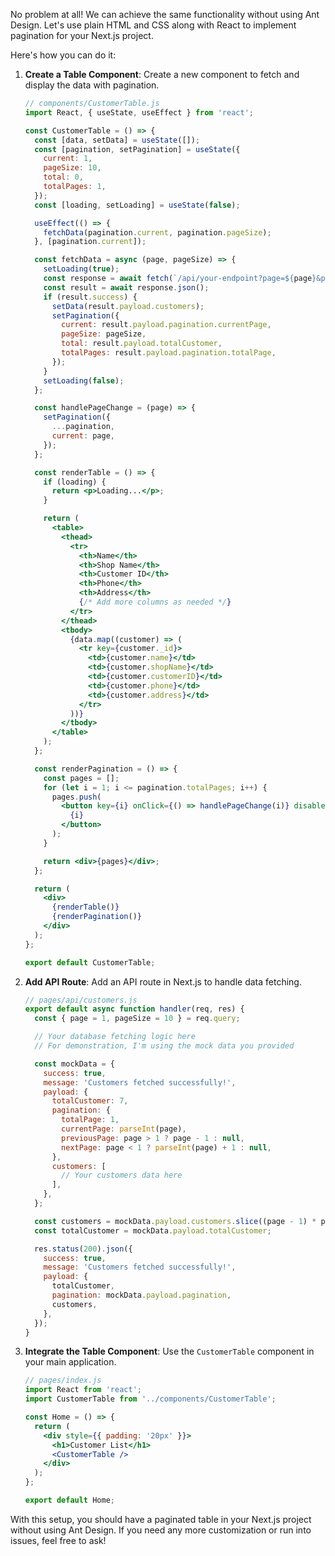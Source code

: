 No problem at all! We can achieve the same functionality without using Ant Design. Let's use plain HTML and CSS along with React to implement pagination for your Next.js project.

Here's how you can do it:

1. **Create a Table Component**:
   Create a new component to fetch and display the data with pagination.

   ```jsx
   // components/CustomerTable.js
   import React, { useState, useEffect } from 'react';

   const CustomerTable = () => {
     const [data, setData] = useState([]);
     const [pagination, setPagination] = useState({
       current: 1,
       pageSize: 10,
       total: 0,
       totalPages: 1,
     });
     const [loading, setLoading] = useState(false);

     useEffect(() => {
       fetchData(pagination.current, pagination.pageSize);
     }, [pagination.current]);

     const fetchData = async (page, pageSize) => {
       setLoading(true);
       const response = await fetch(`/api/your-endpoint?page=${page}&pageSize=${pageSize}`);
       const result = await response.json();
       if (result.success) {
         setData(result.payload.customers);
         setPagination({
           current: result.payload.pagination.currentPage,
           pageSize: pageSize,
           total: result.payload.totalCustomer,
           totalPages: result.payload.pagination.totalPage,
         });
       }
       setLoading(false);
     };

     const handlePageChange = (page) => {
       setPagination({
         ...pagination,
         current: page,
       });
     };

     const renderTable = () => {
       if (loading) {
         return <p>Loading...</p>;
       }

       return (
         <table>
           <thead>
             <tr>
               <th>Name</th>
               <th>Shop Name</th>
               <th>Customer ID</th>
               <th>Phone</th>
               <th>Address</th>
               {/* Add more columns as needed */}
             </tr>
           </thead>
           <tbody>
             {data.map((customer) => (
               <tr key={customer._id}>
                 <td>{customer.name}</td>
                 <td>{customer.shopName}</td>
                 <td>{customer.customerID}</td>
                 <td>{customer.phone}</td>
                 <td>{customer.address}</td>
               </tr>
             ))}
           </tbody>
         </table>
       );
     };

     const renderPagination = () => {
       const pages = [];
       for (let i = 1; i <= pagination.totalPages; i++) {
         pages.push(
           <button key={i} onClick={() => handlePageChange(i)} disabled={i === pagination.current}>
             {i}
           </button>
         );
       }

       return <div>{pages}</div>;
     };

     return (
       <div>
         {renderTable()}
         {renderPagination()}
       </div>
     );
   };

   export default CustomerTable;
   ```

2. **Add API Route**:
   Add an API route in Next.js to handle data fetching.

   ```javascript
   // pages/api/customers.js
   export default async function handler(req, res) {
     const { page = 1, pageSize = 10 } = req.query;

     // Your database fetching logic here
     // For demonstration, I'm using the mock data you provided

     const mockData = {
       success: true,
       message: 'Customers fetched successfully!',
       payload: {
         totalCustomer: 7,
         pagination: {
           totalPage: 1,
           currentPage: parseInt(page),
           previousPage: page > 1 ? page - 1 : null,
           nextPage: page < 1 ? parseInt(page) + 1 : null,
         },
         customers: [
           // Your customers data here
         ],
       },
     };

     const customers = mockData.payload.customers.slice((page - 1) * pageSize, page * pageSize);
     const totalCustomer = mockData.payload.totalCustomer;

     res.status(200).json({
       success: true,
       message: 'Customers fetched successfully!',
       payload: {
         totalCustomer,
         pagination: mockData.payload.pagination,
         customers,
       },
     });
   }
   ```

3. **Integrate the Table Component**:
   Use the `CustomerTable` component in your main application.

   ```jsx
   // pages/index.js
   import React from 'react';
   import CustomerTable from '../components/CustomerTable';

   const Home = () => {
     return (
       <div style={{ padding: '20px' }}>
         <h1>Customer List</h1>
         <CustomerTable />
       </div>
     );
   };

   export default Home;
   ```

With this setup, you should have a paginated table in your Next.js project without using Ant Design. If you need any more customization or run into issues, feel free to ask!
